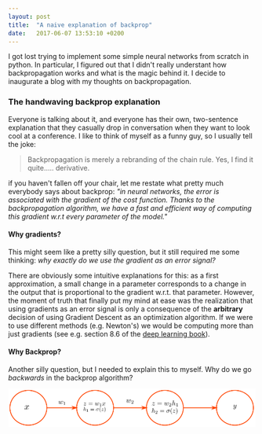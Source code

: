 ```yaml
---
layout: post
title:  "A naive explanation of backprop"
date:   2017-06-07 13:53:10 +0200
---
```


I got lost trying to implement some simple neural networks from scratch in python.
In particular, I figured out that I didn't really understant how backpropagation works and what is the magic behind it.
I decide to inaugurate a blog with my thoughts on backpropagation.

### The handwaving backprop explanation

Everyone is talking about it, and everyone has their own, two-sentence explanation that they casually drop in conversation when they want to look cool at a conference.
I like to think of myself as a funny guy, so I usually tell the joke:

> Backpropagation is merely a rebranding of the chain rule. Yes, I find it quite..... derivative.

if you haven't fallen off your chair, let me restate what pretty much everybody says about backprop: *"in neural networks, the error is associated with the gradient of the cost function. Thanks to the backpropagation algorithm, we have a fast and efficient way of computing this gradient w.r.t every parameter of the model."*

#### Why gradients?

This might seem like a pretty silly question, but it still required me some thinking: *why exactly do we use the gradient as an error signal?*

There are obviously some intuitive explanations for this: as a first approximation, a small change in a parameter corresponds to a change in the output that is proportional to the gradient w.r.t. that parameter.
However, the moment of truth that finally put my mind at ease was the realization that using gradients as an error signal is only a consequence of the **arbitrary** decision of using Gradient Descent as an optimization algorithm.
If we were to use different methods (e.g. Newton's) we would be computing more than just gradients (see e.g. section 8.6 of the [deep learning book](http://www.deeplearningbook.org/)).

#### Why **Back**prop?

Another silly question, but I needed to explain this to myself.
Why do we go *backwards* in the backprop algorithm?

![simple net](../_img/simple-network.png)


